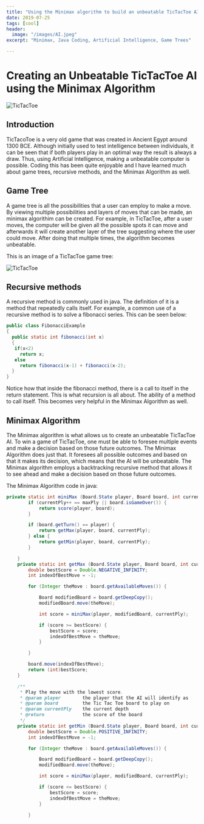 ```yaml
---
title: "Using the Minimax algorithm to build an unbeatable TicTacToe AI"
date: 2019-07-25
tags: [cool]
header:
  image: "/images/AI.jpeg"
excerpt: "Minimax, Java Coding, Artificial Intelligence, Game Trees"

---
```

# Creating an Unbeatable TicTacToe AI using the Minimax Algorithm

<img src="{{ site.url }}{{ site.baseurl }}/images/tic.png" alt="TicTacToe">

## Introduction

TicTacoToe is a very old game that was created in Ancient Egypt around 1300 BCE. Although initially used to test intelligence between individuals, it can be seen that if both players play in an optimal way the result is always a draw. Thus, using Artificial Intelligence, making a unbeatable computer is possible. Coding this has been quite enjoyable and I have learned much about game trees, recursive methods, and the Minimax Algorithm as well.

## Game Tree

A game tree is all the possibilities that a user can employ to make a move. By viewing multiple possibilities and layers of moves that can be made, an minimax algorithim can be created. For example, in TicTacToe, after a user moves, the computer will be given all the possible spots it can move and afterwards it will create another layer of the tree suggesting where the user could move. After doing that multiple times, the algorithm becomes unbeatable.

This is an image of a TicTacToe game tree:

<img src="{{ site.url }}{{ site.baseurl }}/images/game.jpg" alt="TicTacToe">

## Recursive methods

A recursive method is commonly used in java. The  definition of it is a method that repeatedly calls itself. For example, a common use of a recursive method is to solve a fibonacci series. This can be seen below:
 ```java
 public class FibonacciExample
 {
   public static int fibonacci(int x)
   {
    if(x<2)
      return x;
    else
      return fibonacci(x-1) + fibonacci(x-2);            
   }
 }
 ```
 Notice how that inside the fibonacci method, there is a call to itself in the return statement. This is what recursion is all about. The ability of a method to call itself. This becomes very helpful in the Minimax Algorithm as well.

## Minimax Algorithm

The Minimax algorithm is what allows us to create an unbeatable TicTacToe AI. To win a game of TicTacToe, one must be able to foresee multiple events and make a decision based on those future outcomes. The Minimax Algorithm does just that. It foresees all possible outcomes and based on that it makes its decision, which means that the AI will be unbeatable. The Minimax algorithm employs a backtracking recursive method that allows it to see ahead and make a decision based on those future outcomes.

The Minimax Algorithm code in java:

```java
private static int miniMax (Board.State player, Board board, int currentPly) {
        if (currentPly++ == maxPly || board.isGameOver()) {
            return score(player, board);
        }

        if (board.getTurn() == player) {
            return getMax(player, board, currentPly);
        } else {
            return getMin(player, board, currentPly);
        }

    }
    private static int getMax (Board.State player, Board board, int currentPly) {
        double bestScore = Double.NEGATIVE_INFINITY;
        int indexOfBestMove = -1;

        for (Integer theMove : board.getAvailableMoves()) {

            Board modifiedBoard = board.getDeepCopy();
            modifiedBoard.move(theMove);

            int score = miniMax(player, modifiedBoard, currentPly);

            if (score >= bestScore) {
                bestScore = score;
                indexOfBestMove = theMove;
            }

        }

        board.move(indexOfBestMove);
        return (int)bestScore;
    }

    /**
     * Play the move with the lowest score.
     * @param player        the player that the AI will identify as
     * @param board         the Tic Tac Toe board to play on
     * @param currentPly    the current depth
     * @return              the score of the board
     */
    private static int getMin (Board.State player, Board board, int currentPly) {
        double bestScore = Double.POSITIVE_INFINITY;
        int indexOfBestMove = -1;

        for (Integer theMove : board.getAvailableMoves()) {

            Board modifiedBoard = board.getDeepCopy();
            modifiedBoard.move(theMove);

            int score = miniMax(player, modifiedBoard, currentPly);

            if (score <= bestScore) {
                bestScore = score;
                indexOfBestMove = theMove;
            }

        }
```
